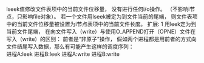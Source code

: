 ## 

lseek值修改文件表项中的当前文件位移量， 没有进行任何i/o操作。 （不影响i节点，只影响file对象）。
若一个文件用lseek被定为到文件当前的尾端， 则文件表项中的当前文件位移量被设置为i节点表项中的当前文件长度。
扩展: 1 用leek定为到当前文件尾端， 在向文件写入（write）与使用O_APPEND打开（OPNE）文件在写入（write）的区别：
前者是“非原子”操作， 假如两个进程都是用前者的方式向文件结尾写入数据，那么有可能产生这样的调度序列：  
进程A:leek  进程B:leek  进程A:write  进程B:write
